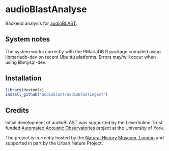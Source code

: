 # audioBlastAnalyse
Backend analysis for [audioBLAST](https://audioblast.org).

## System notes
The system works correctly with the RMariaDB R package compiled using libmariadb-dev on recent Ubuntu platforms. Errors may/will occur when using libmysql-dev. 

## Installation
````R
library(devtools)
install_github("audioblast/audioBlastIngest")
````
## Credits
Initial development of audioBLAST was supported by the Leverhulme Trust funded [Automated Acoustic Observatories](https://ebaker.me.uk/aao) project at the University of York.

The project is currently hosted by the [Natural History Museum, London](https://www.nhm.ac.uk) and supported in part by the Urban Nature Project.
